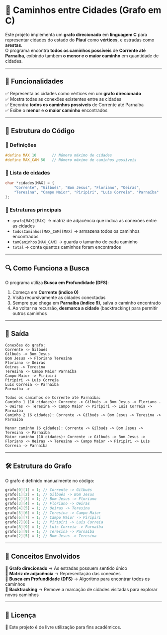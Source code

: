 # 🚗 Caminhos entre Cidades (Grafo em C)

Este projeto implementa um **grafo direcionado** em **linguagem C** para representar cidades do estado do **Piauí** como **vértices**, e estradas como **arestas**.  
O programa encontra **todos os caminhos possíveis** de **Corrente até Parnaíba**, exibindo também **o menor e o maior caminho** em quantidade de cidades.

---

## 📌 Funcionalidades
✅ Representa as cidades como vértices em um **grafo direcionado**  
✅ Mostra todas as conexões existentes entre as cidades  
✅ Encontra **todos os caminhos possíveis** de Corrente até Parnaíba  
✅ Exibe o **menor** e **o maior caminho** encontrados  

---

## 📂 Estrutura do Código


### 🔹 Definições
```c
#define MAX 10       // Número máximo de cidades
#define MAX_CAM 50   // Número máximo de caminhos possíveis
```

### 🔹 Lista de cidades
```c
char *cidades[MAX] = {
    "Corrente", "Gilbués", "Bom Jesus", "Floriano", "Oeiras",
    "Teresina", "Campo Maior", "Piripiri", "Luís Correia", "Parnaíba"
};
```

### 🔹 Estruturas principais
- `grafo[MAX][MAX]` → matriz de adjacência que indica as conexões entre as cidades  
- `todosCaminhos[MAX_CAM][MAX]` → armazena todos os caminhos encontrados  
- `tamCaminhos[MAX_CAM]` → guarda o tamanho de cada caminho  
- `total` → conta quantos caminhos foram encontrados  

---

## 🔍 Como Funciona a Busca
O programa utiliza **Busca em Profundidade (DFS)**:

1. Começa em **Corrente (índice 0)**  
2. Visita recursivamente as cidades conectadas  
3. Sempre que chega em **Parnaíba (índice 9)**, salva o caminho encontrado  
4. Ao voltar na recursão, **desmarca a cidade** (backtracking) para permitir outros caminhos  

---

## 📸 Saída
```
Conexões do grafo:
Corrente -> Gilbués 
Gilbués -> Bom Jesus 
Bom Jesus -> Floriano Teresina 
Floriano -> Oeiras 
Oeiras -> Teresina 
Teresina -> Campo Maior Parnaíba 
Campo Maior -> Piripiri 
Piripiri -> Luís Correia 
Luís Correia -> Parnaíba 
Parnaíba -> 

Todos os caminhos de Corrente até Parnaíba:
Caminho 1 (10 cidades): Corrente -> Gilbués -> Bom Jesus -> Floriano -> Oeiras -> Teresina -> Campo Maior -> Piripiri -> Luís Correia -> Parnaíba
Caminho 2 (6 cidades): Corrente -> Gilbués -> Bom Jesus -> Teresina -> Parnaíba

Menor caminho (6 cidades): Corrente -> Gilbués -> Bom Jesus -> Teresina -> Parnaíba
Maior caminho (10 cidades): Corrente -> Gilbués -> Bom Jesus -> Floriano -> Oeiras -> Teresina -> Campo Maior -> Piripiri -> Luís Correia -> Parnaíba
```

---

## 🛠️ Estrutura do Grafo
O grafo é definido manualmente no código:
```c
grafo[0][1] = 1; // Corrente -> Gilbués
grafo[1][2] = 1; // Gilbués -> Bom Jesus
grafo[2][3] = 1; // Bom Jesus -> Floriano
grafo[3][4] = 1; // Floriano -> Oeiras
grafo[4][5] = 1; // Oeiras -> Teresina
grafo[5][6] = 1; // Teresina -> Campo Maior
grafo[6][7] = 1; // Campo Maior -> Piripiri
grafo[7][8] = 1; // Piripiri -> Luís Correia
grafo[8][9] = 1; // Luís Correia -> Parnaíba
grafo[5][9] = 1; // Teresina -> Parnaíba
grafo[2][5] = 1; // Bom Jesus -> Teresina
```

---

## 📖 Conceitos Envolvidos
📌 **Grafo direcionado** → As estradas possuem sentido único  
📌 **Matriz de adjacência** → Representação das conexões  
📌 **Busca em Profundidade (DFS)** → Algoritmo para encontrar todos os caminhos  
📌 **Backtracking** → Remove a marcação de cidades visitadas para explorar novos caminhos  

---

## 📜 Licença
📄 Este projeto é de livre utilização para fins acadêmicos.
